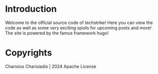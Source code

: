 # Introduction

Welcome to the official source code of techstrike! Here you can view the code as well as some very exciting spoils for upcoming posts and more! The site is powered by the famus framework hugo!

# Copyrights

Charisios Charisiadis | 2024 Apache License
